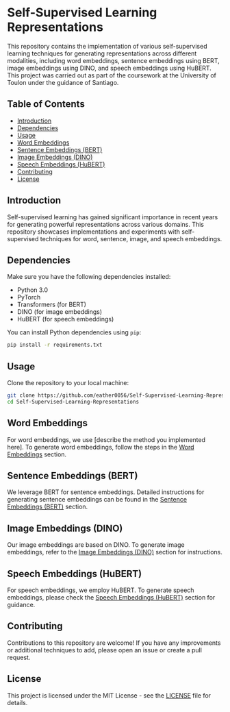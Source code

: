 # Self-Supervised Learning Representations

This repository contains the implementation of various self-supervised learning techniques for generating representations across different modalities, including word embeddings, sentence embeddings using BERT, image embeddings using DINO, and speech embeddings using HuBERT. This project was carried out as part of the coursework at the University of Toulon under the guidance of Santiago.

## Table of Contents

- [Introduction](#introduction)
- [Dependencies](#dependencies)
- [Usage](#usage)
- [Word Embeddings](#word-embeddings)
- [Sentence Embeddings (BERT)](#sentence-embeddings-bert)
- [Image Embeddings (DINO)](#image-embeddings-dino)
- [Speech Embeddings (HuBERT)](#speech-embeddings-hubert)
- [Contributing](#contributing)
- [License](#license)

## Introduction

Self-supervised learning has gained significant importance in recent years for generating powerful representations across various domains. This repository showcases implementations and experiments with self-supervised techniques for word, sentence, image, and speech embeddings.

## Dependencies

Make sure you have the following dependencies installed:

- Python 3.0
- PyTorch
- Transformers (for BERT)
- DINO (for image embeddings)
- HuBERT (for speech embeddings)

You can install Python dependencies using `pip`:

```bash
pip install -r requirements.txt
```

## Usage

Clone the repository to your local machine:

```bash
git clone https://github.com/eather0056/Self-Supervised-Learning-Representations.git
cd Self-Supervised-Learning-Representations
```

## Word Embeddings

For word embeddings, we use [describe the method you implemented here]. To generate word embeddings, follow the steps in the [Word Embeddings](./word_embeddings/README.md) section.

## Sentence Embeddings (BERT)

We leverage BERT for sentence embeddings. Detailed instructions for generating sentence embeddings can be found in the [Sentence Embeddings (BERT)](./sentence_embeddings/README.md) section.

## Image Embeddings (DINO)

Our image embeddings are based on DINO. To generate image embeddings, refer to the [Image Embeddings (DINO)](./image_embeddings/README.md) section for instructions.

## Speech Embeddings (HuBERT)

For speech embeddings, we employ HuBERT. To generate speech embeddings, please check the [Speech Embeddings (HuBERT)](./speech_embeddings/README.md) section for guidance.

## Contributing

Contributions to this repository are welcome! If you have any improvements or additional techniques to add, please open an issue or create a pull request.

## License

This project is licensed under the MIT License - see the [LICENSE](LICENSE) file for details.



